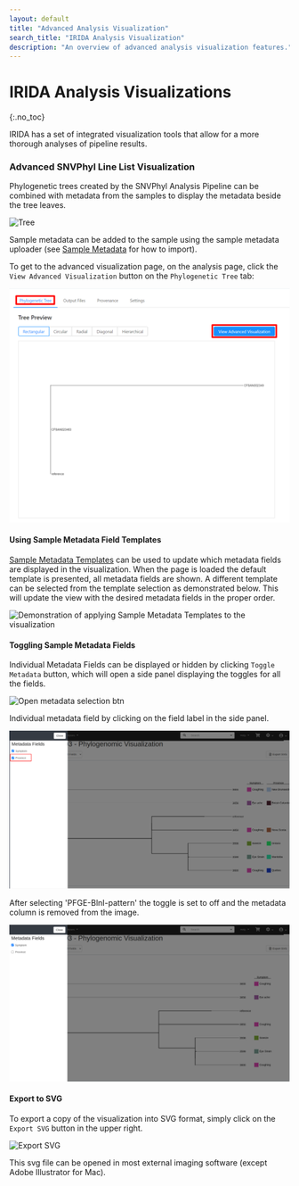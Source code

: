 ```yaml
---
layout: default
title: "Advanced Analysis Visualization"
search_title: "IRIDA Analysis Visualization"
description: "An overview of advanced analysis visualization features."
---
```


IRIDA Analysis Visualizations
=============================
{:.no_toc}

IRIDA has a set of integrated visualization tools that allow for a more thorough analyses of pipeline results.

### Advanced SNVPhyl Line List Visualization

Phylogenetic trees created by the SNVPhyl Analysis Pipeline can be combined with metadata from the samples to display the metadata beside the tree leaves.

![Tree](images/plain_tree.png)

Sample metadata can be added to the sample using the sample metadata uploader (see [Sample Metadata](../sample-metadata) for how to import).

To get to the advanced visualization page, on the analysis page, click the `View Advanced Visualization` button on the `Phylogenetic Tree` tab:

![Link to advanced analysis on analysis results page](images/viz_link.png)

#### Using Sample Metadata Field Templates

[Sample Metadata Templates](../sample-metadata-templates/) can be used to update which metadata fields are displayed in the visualization.  When the page is loaded the default template is presented, all metadata fields are shown.  A different template can be selected from the template selection as demonstrated below.  This will update the view with the desired metadata fields in the proper order.

![Demonstration of applying Sample Metadata Templates to the visualization](images/template_selection.png)

#### Toggling Sample Metadata Fields

Individual Metadata Fields can be displayed or hidden by clicking `Toggle Metadata` button, which will open a side panel displaying the toggles for all the fields.  

![Open metadata selection btn](images/toggle_metadata_button.png)

Individual metadata field by clicking on the field label in the side panel.

![Toggle metadata field](images/toggle_metadatafield.png)

After selecting 'PFGE-BlnI-pattern' the toggle is set to off and the metadata column is removed from the image.

![Result of removing 'PFGE-BlnI-pattern'](images/toggle_metadatafield_after.png)

#### Export to SVG

To export a copy of the visualization into SVG format, simply click on the `Export SVG` button in the upper right.

![Export SVG](images/export_svg.png)

This svg file can be opened in most external imaging software (except Adobe Illustrator for Mac).